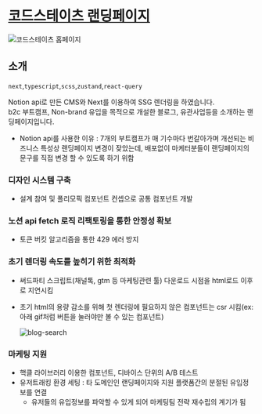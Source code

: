 # [코드스테이츠 랜딩페이지](https://www.codestates.com)

![코드스테이츠 홈페이지](https://www.datocms-assets.com/107137/1698302941-2023-10-26-3-48-56.png)

## 소개

`next`,`typescript`,`scss`,`zustand`,`react-query`

Notion api로 만든 CMS와 Next를 이용하여 SSG 렌더링을 하였습니다.  
b2c 부트캠프, Non-brand 유입을 목적으로 개설한 블로그, 유관사업등을 소개하는 랜딩페이지입니다.

- Notion api를 사용한 이유 : 7개의 부트캠프가 매 기수마다 번갈아가며 개선되는 비즈니스 특성상 랜딩페이지 변경이 잦았는데, 배포없이 마케터분들이 랜딩페이지의 문구를 직접 변경 할 수 있도록 하기 위함

### 디자인 시스템 구축

- 설계 참여 및 폴리모픽 컴포넌트 컨셉으로 공통 컴포넌트 개발

### 노션 api fetch 로직 리팩토링을 통한 안정성 확보

- 토큰 버킷 알고리즘을 통한 429 에러 방지

### 초기 렌더링 속도를 높히기 위한 최적화

- 써드파티 스크립트(채널톡, gtm 등 마케팅관련 툴) 다운로드 시점을 html로드 이후로 지연시킴
- 초기 html의 용량 감소를 위해 첫 렌더링에 필요하지 않은 컴포넌트는 csr 시킴(ex: 아래 gif처럼 버튼을 눌러야만 볼 수 있는 컴포넌트)

  ![blog-search](https://www.datocms-assets.com/107137/1698304561-blog-searchtoggle.gif)

### 마케팅 지원

- 핵클 라이브러리 이용한 컴포넌트, 디바이스 단위의 A/B 테스트
- 유저트래킹 환경 세팅 : 타 도메인인 랜딩페이지와 지원 플랫폼간의 분절된 유입정보를 연결
  - 유저들의 유입정보를 파악할 수 있게 되어 마케팅팀 전략 재수립의 계기가 됨

